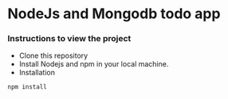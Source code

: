 # NodeJs and Mongodb todo app

### Instructions to view the project

  * Clone this repository
  * Install Nodejs and npm in your local machine.
  * Installation
  
  ```bash
  npm install
  ```

